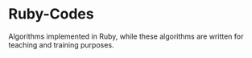 # Ruby-Codes
Algorithms implemented in Ruby, while these algorithms are written for teaching and training purposes.
